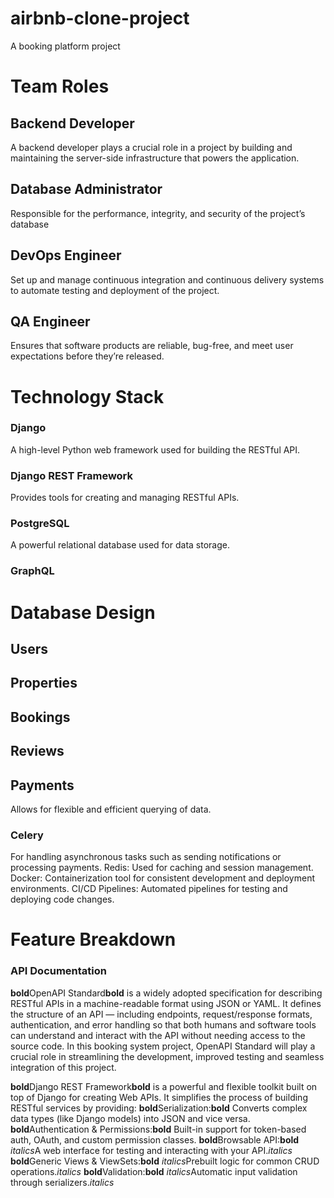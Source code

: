 # airbnb-clone-project
A booking platform project


# Team Roles
## Backend Developer
A backend developer plays a crucial role in a project by building and maintaining the server-side infrastructure that powers the application.
## Database Administrator
Responsible for the performance, integrity, and security of the project’s database
## DevOps Engineer
Set up and manage continuous integration and continuous delivery systems to automate testing and deployment of the project.
## QA Engineer
Ensures that software products are reliable, bug-free, and meet user expectations before they’re released.

# Technology Stack
### Django
A high-level Python web framework used for building the RESTful API.
### Django REST Framework
Provides tools for creating and managing RESTful APIs.
### PostgreSQL
A powerful relational database used for data storage.
### GraphQL

# Database Design
## Users
## Properties
## Bookings
## Reviews
## Payments
Allows for flexible and efficient querying of data.
### Celery
For handling asynchronous tasks such as sending notifications or processing payments.
Redis: Used for caching and session management.
Docker: Containerization tool for consistent development and deployment environments.
CI/CD Pipelines: Automated pipelines for testing and deploying code changes.

# Feature Breakdown
### API Documentation
**bold**OpenAPI Standard**bold** is a widely adopted specification for describing RESTful APIs in a machine-readable format using JSON or YAML. It defines the structure of an API — including endpoints, request/response formats, authentication, and error handling so that both humans and software tools can understand and interact with the API without needing access to the source code.
In this booking system project, OpenAPI Standard will play a crucial role in streamlining the development, improved testing and seamless integration of this project.

**bold**Django REST Framework**bold** is a powerful and flexible toolkit built on top of Django for creating Web APIs. It simplifies the process of building RESTful services by providing:
**bold**Serialization:**bold** Converts complex data types (like Django models) into JSON and vice versa.
**bold**Authentication & Permissions:**bold** Built-in support for token-based auth, OAuth, and custom permission classes.
**bold**Browsable API:**bold** *italics*A web interface for testing and interacting with your API.*italics*
**bold**Generic Views & ViewSets:**bold** *italics*Prebuilt logic for common CRUD operations.*italics*
**bold**Validation:**bold** *italics*Automatic input validation through serializers.*italics*
